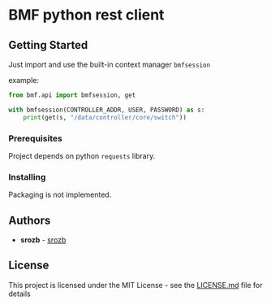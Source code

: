 # BMF python rest client

## Getting Started

Just import and use the built-in context manager `bmfsession`

example:

```python
from bmf.api import bmfsession, get

with bmfsession(CONTROLLER_ADDR, USER, PASSWORD) as s:
    print(get(s, "/data/controller/core/switch"))
```

### Prerequisites

Project depends on python `requests` library.

### Installing

Packaging is not implemented.

## Authors

* **srozb** - [srozb](https://github.com/srozb)

## License

This project is licensed under the MIT License - see the [LICENSE.md](LICENSE.md) file for details
